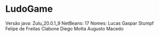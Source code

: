 # LudoGame
Versão java: Zulu_20.0.1_9
NetBeans: 17
Nomes:
Lucas Gaspar Stumpf
Felipe de Freitas Clabone
Diego Motta
Augusto Macedo